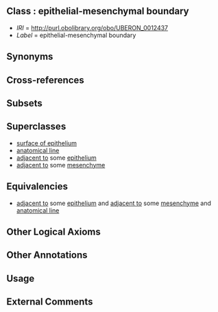 
## Class : epithelial-mesenchymal boundary

 * *IRI* = http://purl.obolibrary.org/obo/UBERON_0012437
 * *Label* = epithelial-mesenchymal boundary

## Synonyms


## Cross-references


## Subsets


## Superclasses

 * [surface of epithelium](../../UBERON/77/UBERON_0006677.md)
 * [anatomical line](../../UBERON/00/UBERON_0006800.md)
 * [adjacent to](../../RO/20/RO_0002220.md) some [epithelium](../../UBERON/83/UBERON_0000483.md)
 * [adjacent to](../../RO/20/RO_0002220.md) some [mesenchyme](../../UBERON/04/UBERON_0003104.md)

## Equivalencies

 * [adjacent to](../../RO/20/RO_0002220.md) some [epithelium](../../UBERON/83/UBERON_0000483.md) and [adjacent to](../../RO/20/RO_0002220.md) some [mesenchyme](../../UBERON/04/UBERON_0003104.md) and [anatomical line](../../UBERON/00/UBERON_0006800.md)

## Other Logical Axioms


## Other Annotations


## Usage


## External Comments

